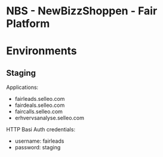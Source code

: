 NBS - NewBizzShoppen - Fair Platform
====================================

# Environments

## Staging

Applications:

- fairleads.selleo.com
- fairdeals.selleo.com
- faircalls.selleo.com
- erhvervsanalyse.selleo.com

HTTP Basi Auth credentials:

- username: fairleads
- password: staging
